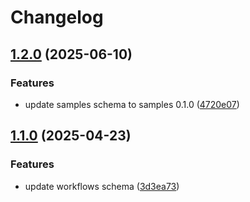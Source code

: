# Changelog

## [1.2.0](https://github.com/DiamondLightSource/graph-federation/compare/supergraph-schema@v1.1.0...supergraph-schema@v1.2.0) (2025-06-10)


### Features

* update samples schema to samples 0.1.0 ([4720e07](https://github.com/DiamondLightSource/graph-federation/commit/4720e0785a8c267b725442ce76a198a3f512f205))

## [1.1.0](https://github.com/DiamondLightSource/graph-federation/compare/supergraph-schema@v1.0.0...supergraph-schema@v1.1.0) (2025-04-23)


### Features

* update workflows schema ([3d3ea73](https://github.com/DiamondLightSource/graph-federation/commit/3d3ea73c6a1dcb973a1be661219885ef9d102d00))
